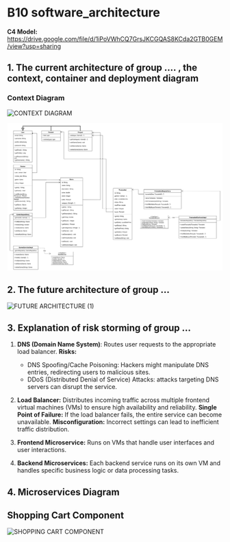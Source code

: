 # B10 software_architecture
**C4 Model:** https://drive.google.com/file/d/1iPoVWhCQ7GrsJKCGQAS8KCda2GTB0GEM/view?usp=sharing
## 1. The current architecture of group …. , the context, container and deployment diagram

### Context Diagram
![CONTEXT DIAGRAM](https://github.com/ADPRO-B10/software_architecture/assets/112263712/a1dc0349-8670-4d4e-8efe-81563b7fb91d)

![alt text](current.png)

## 2. The future architecture of group …
![FUTURE ARCHITECTURE (1)](https://github.com/ADPRO-B10/software_architecture/assets/112263712/fa11d842-7680-455f-b501-f31b649277e8)

## 3. Explanation of risk storming of group …

1. **DNS (Domain Name System)**: Routes user requests to the appropriate load balancer.
   **Risks:**
   - DNS Spoofing/Cache Poisoning: Hackers might manipulate DNS entries, redirecting users to malicious sites.
   - DDoS (Distributed Denial of Service) Attacks: attacks targeting DNS servers can disrupt the service.
     
3. **Load Balancer:** Distributes incoming traffic across multiple frontend virtual machines (VMs) to ensure high availability and reliability.
  **Single Point of Failure:** If the load balancer fails, the entire service can become unavailable.
  **Misconfiguration:** Incorrect settings can lead to inefficient traffic distribution.

5. **Frontend Microservice:** Runs on VMs that handle user interfaces and user interactions.
6. **Backend Microservices:** Each backend service runs on its own VM and handles specific business logic or data processing tasks.

## 4. Microservices Diagram
## Shopping Cart Component
![SHOPPING CART COMPONENT](https://github.com/ADPRO-B10/software_architecture/assets/112263712/94621919-691a-42d5-ab75-81f66eab82d7)


